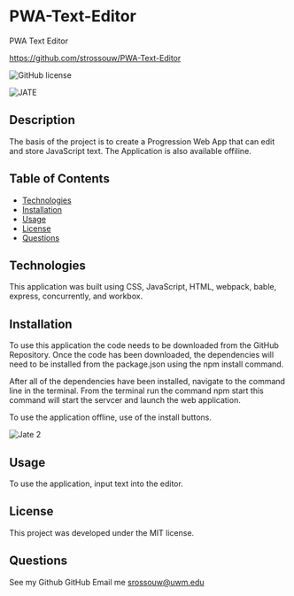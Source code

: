 # PWA-Text-Editor
PWA Text Editor

https://github.com/strossouw/PWA-Text-Editor

 ![GitHub license](https://img.shields.io/badge/license-MIT-blue.svg)
 
![JATE](https://user-images.githubusercontent.com/105831699/197318033-dc6ce180-82be-439b-8beb-061ad5375aa3.jpg)

##  Description
The basis of the project is to create a Progression Web App that can edit and store JavaScript text. The Application is also available offiline.

##  Table of Contents
* [Technologies](#technologies)
* [Installation](#installation)
* [Usage](#usage)
* [License](#license)
* [Questions](#questions)
  
## Technologies
This application was built using CSS, JavaScript, HTML, webpack, bable, express, concurrently, and workbox.


## Installation
To use this application the code needs to be downloaded from the GitHub Repository. 
Once the code has been downloaded, the dependencies will need to be installed from the package.json using the npm install command.

After all of the dependencies have been installed, navigate to the command line in the terminal. From the terminal run the command  npm start
this command will start the servcer and launch the web application. 

To use the application offline, use of the install buttons.

![Jate 2](https://user-images.githubusercontent.com/105831699/197318040-334d2fa4-6b74-4864-97a8-1157f9739de8.jpg)

## Usage
To use the application, input text into the editor. 

## License
This project was developed under the MIT license.


## Questions  
See my Github GitHub
Email me srossouw@uwm.edu
